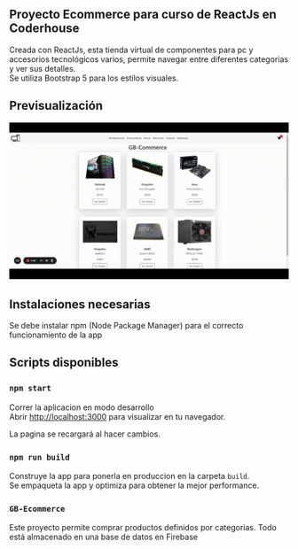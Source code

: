 ## Proyecto Ecommerce para curso de ReactJs en Coderhouse
Creada con ReactJs, esta tienda virtual de componentes para pc y accesorios tecnológicos varios, permite navegar entre diferentes categorias y ver sus detalles.\
Se utiliza Bootstrap 5 para los estilos visuales.

## Previsualización

![](https://github.com/gonzalobestoso/ecommerce/blob/main/ecommerce.gif)


## Instalaciones necesarias
Se debe instalar npm (Node Package Manager) para el correcto funcionamiento de la app

## Scripts disponibles

### `npm start`

Correr la aplicacion en modo desarrollo\
Abrir [http://localhost:3000](http://localhost:3000) para visualizar en tu navegador.

La pagina se recargará al hacer cambios.

### `npm run build`

Construye la app para ponerla en produccion en la carpeta `build`.\
Se empaqueta la app  y optimiza para obtener la mejor performance.

### `GB-Ecommerce`

Este proyecto permite comprar productos definidos por categorias. Todo está almacenado en una base de datos en Firebase






